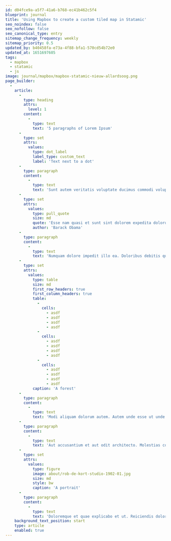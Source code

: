 ```yaml
---
id: d04fce9a-a5f7-41a6-b768-ec41b462c5f4
blueprint: journal
title: 'Using Mapbox to create a custom tiled map in Statamic'
seo_noindex: false
seo_nofollow: false
seo_canonical_type: entry
sitemap_change_frequency: weekly
sitemap_priority: 0.5
updated_by: b40458fa-e73a-4f88-bfa1-570cd54b72e0
updated_at: 1651697605
tags:
  - mapbox
  - statamic
  - js
image: journal/mapbox/mapbox-statamic-nieuw-allardsoog.png
page_builder:
  -
    article:
      -
        type: heading
        attrs:
          level: 1
        content:
          -
            type: text
            text: '5 paragraphs of Lorem Ipsum'
      -
        type: set
        attrs:
          values:
            type: dot_label
            label_type: custom_text
            label: 'Text next to a dot'
      -
        type: paragraph
        content:
          -
            type: text
            text: 'Sunt autem veritatis voluptate ducimus commodi voluptatem ipsam. Id temporibus soluta eum ut ea sunt. Quia voluptates iure consequuntur eos nihil reprehenderit. Esse nam quasi et sunt sint dolorem expedita dolorum. Labore quo occaecati autem tenetur molestiae quam et.'
      -
        type: set
        attrs:
          values:
            type: pull_quote
            size: md
            quote: 'Esse nam quasi et sunt sint dolorem expedita dolorum. Labore quo occaecati autem tenetur molestiae quam et.'
            author: 'Barack Obama'
      -
        type: paragraph
        content:
          -
            type: text
            text: 'Numquam dolore impedit illo ea. Doloribus debitis qui asperiores. Modi illo aut et quaerat quo aut quam iste. Sapiente explicabo mollitia eos est ab autem in nihil.'
      -
        type: set
        attrs:
          values:
            type: table
            size: md
            first_row_headers: true
            first_column_headers: true
            table:
              -
                cells:
                  - asdf
                  - asdf
                  - asdf
                  - asdf
              -
                cells:
                  - asdf
                  - asdf
                  - asdf
                  - asdf
              -
                cells:
                  - asdf
                  - asdf
                  - asdf
                  - asdf
            caption: 'A forest'
      -
        type: paragraph
        content:
          -
            type: text
            text: 'Modi aliquam dolorum autem. Autem unde esse ut unde necessitatibus. Quia voluptas ut aliquam nihil ab sequi nesciunt sunt.'
      -
        type: paragraph
        content:
          -
            type: text
            text: 'Aut accusantium et aut odit architecto. Molestias commodi qui quam sit. Et et et inventore explicabo doloremque nesciunt recusandae. Nihil ut suscipit et. Quis velit consequatur ea expedita.'
      -
        type: set
        attrs:
          values:
            type: figure
            image: about/rob-de-kort-studio-1902-01.jpg
            size: md
            style: bw
            caption: 'A portrait'
      -
        type: paragraph
        content:
          -
            type: text
            text: 'Doloremque et quae explicabo et ut. Reiciendis dolor tempora qui ab quod similique voluptatem. Qui laborum sit quam sint. Vel perferendis reprehenderit est.'
    background_text_position: start
    type: article
    enabled: true
---
```

